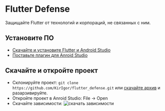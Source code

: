 # Flutter Defense

Защищайте Flutter от технологий и корпораций, не связанных с ним.

## Установите ПО

- [Скачайте и установите Flutter и Android Studio](https://flutter.dev/docs/get-started/install)
- [Поставьте плагин для Anroid Studio](https://flutter.dev/docs/get-started/editor)

## Скачайте и откройте проект

- Склонируйте проект: `git clone https://github.com/KirIgor/flutter_defense.git` или [скачайте архив](https://github.com/KirIgor/flutter_defense/archive/master.zip) и разарзивируйте.
- Откройте проект в Anroid Studio: File -> Open
- Скачайте зависимости: ![скачать зависимости](https://yadi.sk/i/SVOhuXSVM4rvXA)
